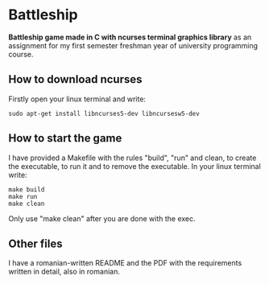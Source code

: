 #  Battleship

**Battleship game made in C with ncurses terminal graphics library** as an assignment for my first semester freshman year of university programming course.

## How to download ncurses
Firstly open your linux terminal and write:

    sudo apt-get install libncurses5-dev libncursesw5-dev

## How to start the game
I have provided a Makefile with the rules "build", "run" and clean, to create the executable, to run it and to remove the executable. In your linux terminal write:

    make build
    make run
    make clean

Only use "make clean" after you are done with the exec.

## Other files

I have a romanian-written README and the PDF with the requirements written in detail, also in romanian.
